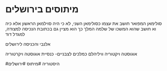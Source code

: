 # מיתוסים בירושלים

סולימאן המפואר חושב את עצמו כסולימאן השני, לא כי היה סוילמאן הראשון אלא כיה וא חושב שהוא המשכו של שלמה המלך
כך הוא מציין גם בכתובת הנכיסה למצודה, למגדל דוד


אלנבי והכניסה לירושלים


אוגוסטה ויקטוריה וויליהלם כמלכים לצבניים- כנסיית אוגוסטה ויקרטוריה




#היסטוריה #מיתוס #ירושלים